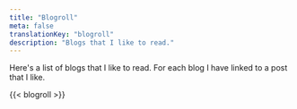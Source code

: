 ```yaml
---
title: "Blogroll"
meta: false
translationKey: "blogroll"
description: "Blogs that I like to read."
---
```


Here's a list of blogs that I like to read. For each blog I have linked to a post that I like.

{{< blogroll >}}
